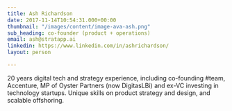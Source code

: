 ```yaml
---
title: Ash Richardson
date: 2017-11-14T10:54:31.000+00:00
thumbnail: "/images/content/image-ava-ash.png"
sub_heading: co-founder (product + operations)
email: ash@stratapp.ai
linkedin: https://www.linkedin.com/in/ashrichardson/
layout: person

---
```

20 years digital tech and strategy experience, including co-founding #team, Accenture, MP of Oyster Partners (now DigitasLBi) and ex-VC investing in technology startups. Unique skills on product strategy and design, and scalable offshoring.